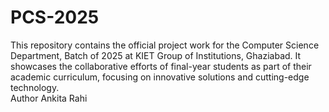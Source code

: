 # PCS-2025
This repository contains the official project work for the Computer Science Department, Batch of 2025 at KIET Group of Institutions, Ghaziabad. It showcases the collaborative efforts of final-year students as part of their academic curriculum, focusing on innovative solutions and cutting-edge technology.
<br>
Author Ankita Rahi
